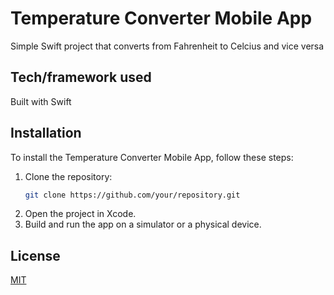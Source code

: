 # Temperature Converter Mobile App
Simple Swift project that converts from Fahrenheit to Celcius and vice versa

## Tech/framework used
Built with Swift

## Installation
To install the Temperature Converter Mobile App, follow these steps:
1. Clone the repository:
   ```sh
   git clone https://github.com/your/repository.git
2. Open the project in Xcode.
3. Build and run the app on a simulator or a physical device.

## License
[MIT](https://choosealicense.com/licenses/mit/)
